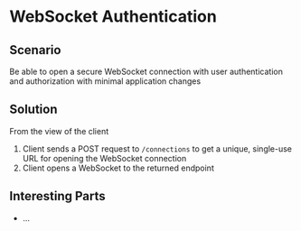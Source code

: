 # WebSocket Authentication

## Scenario

Be able to open a secure WebSocket connection with user authentication and authorization with minimal application changes

## Solution

From the view of the client

1. Client sends a POST request to `/connections` to get a unique, single-use URL for opening the WebSocket connection
2. Client opens a WebSocket to the returned endpoint

## Interesting Parts

* ... 
